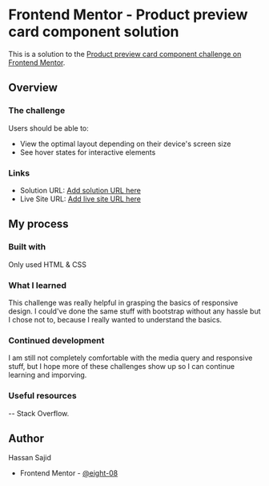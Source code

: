 # Frontend Mentor - Product preview card component solution

This is a solution to the [Product preview card component challenge on Frontend Mentor](https://www.frontendmentor.io/challenges/product-preview-card-component-GO7UmttRfa).

## Overview

### The challenge

Users should be able to:

- View the optimal layout depending on their device's screen size
- See hover states for interactive elements

### Links

- Solution URL: [Add solution URL here](https://your-solution-url.com)
- Live Site URL: [Add live site URL here](https://your-live-site-url.com)

## My process

### Built with

Only used HTML & CSS

### What I learned

This challenge was really helpful in grasping the basics of responsive design. I could've done the same stuff with bootstrap without any hassle but I chose not to, because I really wanted to understand the basics.

### Continued development

I am still not completely comfortable with the media query and responsive stuff, but I hope more of these challenges show up so I can continue learning and imporving.

### Useful resources

-- Stack Overflow.

## Author

Hassan Sajid

- Frontend Mentor - [@eight-08](https://www.frontendmentor.io/profile/eight-08)
